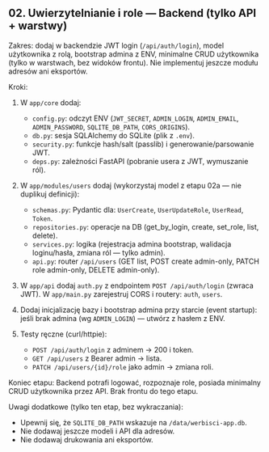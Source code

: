 ## 02. Uwierzytelnianie i role — Backend (tylko API + warstwy)

Zakres: dodaj w backendzie JWT login (`/api/auth/login`), model użytkownika z rolą, bootstrap admina z ENV, minimalne CRUD użytkownika (tylko w warstwach, bez widoków frontu). Nie implementuj jeszcze modułu adresów ani eksportów.

Kroki:
1) W `app/core` dodaj:
   - `config.py`: odczyt ENV (`JWT_SECRET`, `ADMIN_LOGIN`, `ADMIN_EMAIL`, `ADMIN_PASSWORD`, `SQLITE_DB_PATH`, `CORS_ORIGINS`).
   - `db.py`: sesja SQLAlchemy do SQLite (plik z `.env`).
   - `security.py`: funkcje hash/salt (passlib) i generowanie/parsowanie JWT.
   - `deps.py`: zależności FastAPI (pobranie usera z JWT, wymuszanie ról).

2) W `app/modules/users` dodaj (wykorzystaj model z etapu 02a — nie duplikuj definicji):
   - `schemas.py`: Pydantic dla: `UserCreate`, `UserUpdateRole`, `UserRead`, `Token`.
   - `repositories.py`: operacje na DB (get_by_login, create, set_role, list, delete).
   - `services.py`: logika (rejestracja admina bootstrap, walidacja loginu/hasła, zmiana ról — tylko admin).
   - `api.py`: router `/api/users` (GET list, POST create admin-only, PATCH role admin-only, DELETE admin-only).

3) W `app/api` dodaj `auth.py` z endpointem `POST /api/auth/login` (zwraca JWT). W `app/main.py` zarejestruj CORS i routery: `auth`, `users`.

4) Dodaj inicjalizację bazy i bootstrap admina przy starcie (event startup): jeśli brak admina (wg `ADMIN_LOGIN`) — utwórz z hasłem z ENV.

5) Testy ręczne (curl/httpie):
   - `POST /api/auth/login` z adminem → 200 i token.
   - `GET /api/users` z Bearer admin → lista.
   - `PATCH /api/users/{id}/role` jako admin → zmiana roli.

Koniec etapu: Backend potrafi logować, rozpoznaje role, posiada minimalny CRUD użytkownika przez API. Brak frontu do tego etapu.

Uwagi dodatkowe (tylko ten etap, bez wykraczania):
- Upewnij się, że `SQLITE_DB_PATH` wskazuje na `/data/werbisci-app.db`.
- Nie dodawaj jeszcze modeli i API dla adresów.
- Nie dodawaj drukowania ani eksportów.


